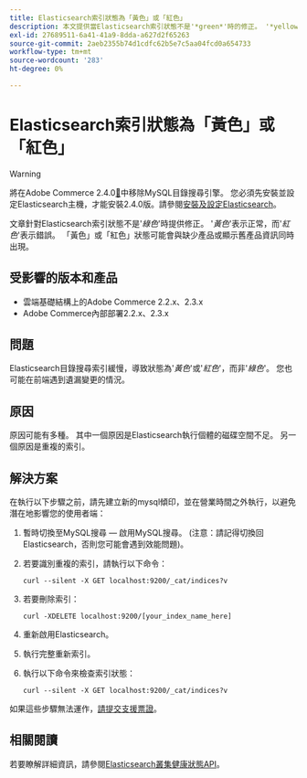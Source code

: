 ```yaml
---
title: Elasticsearch索引狀態為「黃色」或「紅色」
description: 本文提供當Elasticsearch索引狀態不是'*green*'時的修正。 '*yellow*'代表正常，而'*red*'代表錯誤。 「黃色」或「紅色」狀態可能會與缺少產品或顯示舊產品資訊同時出現。
exl-id: 27689511-6a41-41a9-8dda-a627d2f65263
source-git-commit: 2aeb2355b74d1cdfc62b5e7c5aa04fcd0a654733
workflow-type: tm+mt
source-wordcount: '283'
ht-degree: 0%

---
```


# Elasticsearch索引狀態為「黃色」或「紅色」

>[!WARNING]
>
> 將在Adobe Commerce 2.4.0[&#128279;](/help/announcements/adobe-commerce-announcements/mysql-catalog-search-engine-will-be-removed-in-magento-2-4-0.md)中移除MySQL目錄搜尋引擎。 您必須先安裝並設定Elasticsearch主機，才能安裝2.4.0版。請參閱[安裝及設定Elasticsearch](https://experienceleague.adobe.com/en/docs/commerce-operations/configuration-guide/search/overview-search)。

文章針對Elasticsearch索引狀態不是&#39;*綠色*&#39;時提供修正。 &#39;*黃色*&#39;表示正常，而&#39;*紅色*&#39;表示錯誤。 「黃色」或「紅色」狀態可能會與缺少產品或顯示舊產品資訊同時出現。

## 受影響的版本和產品

* 雲端基礎結構上的Adobe Commerce 2.2.x、2.3.x
* Adobe Commerce內部部署2.2.x、2.3.x

## 問題

Elasticsearch目錄搜尋索引緩慢，導致狀態為&#39;*黃色*&#39;或&#39;*紅色*&#39;，而非&#39;*綠色*&#39;。 您也可能在前端遇到遺漏變更的情況。

## 原因

原因可能有多種。 其中一個原因是Elasticsearch執行個體的磁碟空間不足。 另一個原因是重複的索引。

## 解決方案

在執行以下步驟之前，請先建立新的mysql傾印，並在營業時間之外執行，以避免潛在地影響您的使用者端：

1. 暫時切換至MySQL搜尋 — 啟用MySQL搜尋。 (注意：請記得切換回Elasticsearch，否則您可能會遇到效能問題)。
1. 若要識別重複的索引，請執行以下命令：

   ```
   curl --silent -X GET localhost:9200/_cat/indices?v
   ```

1. 若要刪除索引：

   ```
   curl -XDELETE localhost:9200/[your_index_name_here]
   ```

1. 重新啟用Elasticsearch。
1. 執行完整重新索引。
1. 執行以下命令來檢查索引狀態：

   ```
   curl --silent -X GET localhost:9200/_cat/indices?v
   ```

如果這些步驟無法運作，[請提交支援票證](/help/help-center-guide/help-center/magento-help-center-user-guide.md#submit-ticket)。

## 相關閱讀

若要瞭解詳細資訊，請參閱[Elasticsearch叢集健康狀態API](https://www.elastic.co/guide/en/elasticsearch/reference/current/cluster-health.html)。
